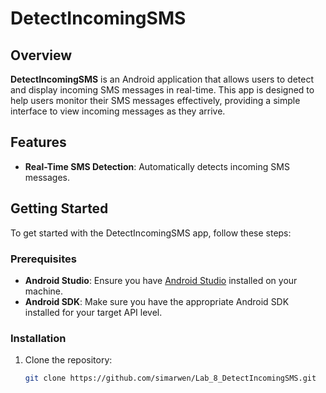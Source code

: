 # DetectIncomingSMS

## Overview

**DetectIncomingSMS** is an Android application that allows users to detect and display incoming SMS messages in real-time. 
This app is designed to help users monitor their SMS messages effectively, providing a simple interface to view incoming messages as they arrive.

## Features

- **Real-Time SMS Detection**: Automatically detects incoming SMS messages.


## Getting Started

To get started with the DetectIncomingSMS app, follow these steps:

### Prerequisites

- **Android Studio**: Ensure you have [Android Studio](https://developer.android.com/studio) installed on your machine.
- **Android SDK**: Make sure you have the appropriate Android SDK installed for your target API level.

### Installation

1. Clone the repository:

   ```bash
   git clone https://github.com/simarwen/Lab_8_DetectIncomingSMS.git
